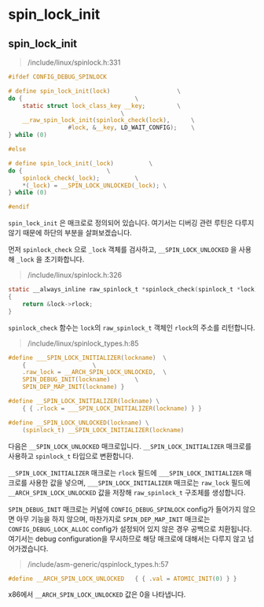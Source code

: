 # spin\_lock\_init

## spin\_lock\_init

> /include/linux/spinlock.h:331

```c
#ifdef CONFIG_DEBUG_SPINLOCK

# define spin_lock_init(lock)					\
do {								\
	static struct lock_class_key __key;			\
								\
	__raw_spin_lock_init(spinlock_check(lock),		\
			     #lock, &__key, LD_WAIT_CONFIG);	\
} while (0)

#else

# define spin_lock_init(_lock)			\
do {						\
	spinlock_check(_lock);			\
	*(_lock) = __SPIN_LOCK_UNLOCKED(_lock);	\
} while (0)

#endif
```

`spin_lock_init` 은 매크로로 정의되어 있습니다. 여기서는 디버깅 관련 루틴은 다루지 않기 때문에 하단의 부분을 살펴보겠습니다.

먼저 `spinlock_check` 으로 `_lock` 객체를 검사하고, `__SPIN_LOCK_UNLOCKED` 을 사용해 `_lock` 을 초기화합니다.

> /include/linux/spinlock.h:326

```c
static __always_inline raw_spinlock_t *spinlock_check(spinlock_t *lock)
{
	return &lock->rlock;
}
```

`spinlock_check` 함수는 `lock`의 `raw_spinlock_t` 객체인 `rlock`의 주소를 리턴합니다.

> /include/linux/spinlock\_types.h:85

```c
#define ___SPIN_LOCK_INITIALIZER(lockname)	\
	{					\
	.raw_lock = __ARCH_SPIN_LOCK_UNLOCKED,	\
	SPIN_DEBUG_INIT(lockname)		\
	SPIN_DEP_MAP_INIT(lockname) }

#define __SPIN_LOCK_INITIALIZER(lockname) \
	{ { .rlock = ___SPIN_LOCK_INITIALIZER(lockname) } }

#define __SPIN_LOCK_UNLOCKED(lockname) \
	(spinlock_t) __SPIN_LOCK_INITIALIZER(lockname)
```

다음은 `__SPIN_LOCK_UNLOCKED` 매크로입니다. `__SPIN_LOCK_INITIALIZER` 매크로를 사용하고 `spinlock_t` 타입으로 변환합니다.

`__SPIN_LOCK_INITIALIZER` 매크로는 `rlock` 필드에 `___SPIN_LOCK_INITIALIZER` 매크로를 사용한 값을 넣으며, `___SPIN_LOCK_INITIALIZER` 매크로는 `raw_lock` 필드에 `__ARCH_SPIN_LOCK_UNLOCKED` 값을 저장해 `raw_spinlock_t` 구조체를 생성합니다.

`SPIN_DEBUG_INIT` 매크로는 커널에 `CONFIG_DEBUG_SPINLOCK` config가 들어가지 않으면 아무 기능을 하지 않으며, 마찬가지로 `SPIN_DEP_MAP_INIT` 매크로는 `CONFIG_DEBUG_LOCK_ALLOC` config가 설정되어 있지 않은 경우 공백으로 치환됩니다. 여기서는 debug configuration을 무시하므로 해당 매크로에 대해서는 다루지 않고 넘어가겠습니다.

> /include/asm-generic/qspinlock\_types.h:57

```c
#define	__ARCH_SPIN_LOCK_UNLOCKED	{ { .val = ATOMIC_INIT(0) } }
```

x86에서 `__ARCH_SPIN_LOCK_UNLOCKED` 값은 0을 나타냅니다.

